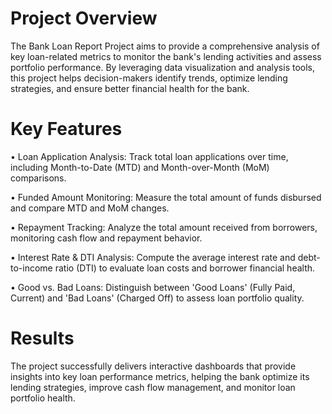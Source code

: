 # Project Overview
The Bank Loan Report Project aims to provide a comprehensive analysis of key loan-related metrics to monitor the bank's lending activities and assess portfolio performance. By leveraging data visualization and analysis tools, this project helps decision-makers identify trends, optimize lending strategies, and ensure better financial health for the bank.

# Key Features
•	Loan Application Analysis: Track total loan applications over time, including Month-to-Date (MTD) and Month-over-Month (MoM) comparisons.

•	Funded Amount Monitoring: Measure the total amount of funds disbursed and compare MTD and MoM changes.

•	Repayment Tracking: Analyze the total amount received from borrowers, monitoring cash flow and repayment behavior.

•	Interest Rate & DTI Analysis: Compute the average interest rate and debt-to-income ratio (DTI) to evaluate loan costs and borrower financial health.

•	Good vs. Bad Loans: Distinguish between 'Good Loans' (Fully Paid, Current) and 'Bad Loans' (Charged Off) to assess loan portfolio quality.

# Results
The project successfully delivers interactive dashboards that provide insights into key loan performance metrics, helping the bank optimize its lending strategies, improve cash flow management, and monitor loan portfolio health.

